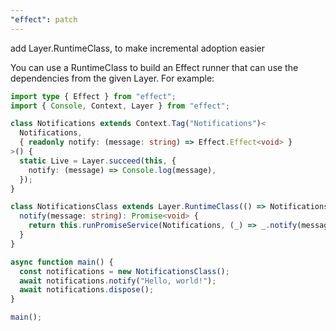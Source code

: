 ```yaml
---
"effect": patch
---
```


add Layer.RuntimeClass, to make incremental adoption easier

You can use a RuntimeClass to build an Effect runner that can use the
dependencies from the given Layer. For example:

```ts
import type { Effect } from "effect";
import { Console, Context, Layer } from "effect";

class Notifications extends Context.Tag("Notifications")<
  Notifications,
  { readonly notify: (message: string) => Effect.Effect<void> }
>() {
  static Live = Layer.succeed(this, {
    notify: (message) => Console.log(message),
  });
}

class NotificationsClass extends Layer.RuntimeClass(() => Notifications.Live) {
  notify(message: string): Promise<void> {
    return this.runPromiseService(Notifications, (_) => _.notify(message));
  }
}

async function main() {
  const notifications = new NotificationsClass();
  await notifications.notify("Hello, world!");
  await notifications.dispose();
}

main();
```
